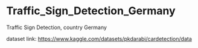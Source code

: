 # Traffic_Sign_Detection_Germany
Traffic Sign Detection, country Germany


dataset link: https://www.kaggle.com/datasets/pkdarabi/cardetection/data